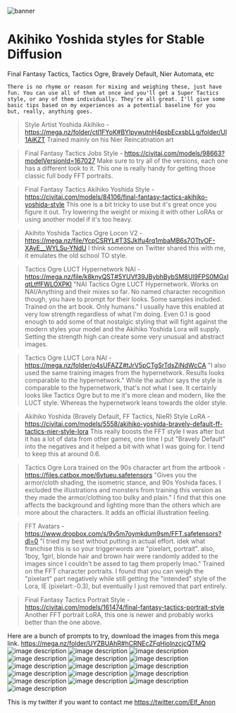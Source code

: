 ![banner](https://cdn.discordapp.com/attachments/1074581193187676262/1074606264333647953/23119-4139166463-masterpiece_best_quality_absurdres_single_braid_hair_between_eyes_medium_chignon_hair_1.2_single_hair_intake_1.2_el.png)
# Akihiko Yoshida styles for Stable Diffusion
Final Fantasy Tactics, Tactics Ogre, Bravely Default, Nier Automata, etc
		
`There is no rhyme or reason for mixing and weighing these, just have fun. You can use all of them at once and you'll get a Super Tactics style, or any of them individually. They're all great. I'll give some basic tips based on my experiences as a potential baseline for you but, really, anything goes.`

>Style Artist Yoshida Akihiko - https://mega.nz/folder/ctl1FYoK#BYlpywutnH4psbEcxsbLLg/folder/Ul1AiKZT
>Trained mainly on his Nier Reincatnation art

>Final Fantasy Tactics Jobs Style - https://civitai.com/models/98663?modelVersionId=167027
Make sure to try all of the versions, each one has a different look to it. This one is really handy for getting those classic full body FFT portraits.

> Final Fantasy Tactics Akihiko Yoshida Style - https://civitai.com/models/84106/final-fantasy-tactics-akihiko-yoshida-style
This one is a bit tricky to use but it's great once you figure it out. Try lowering the weight or mixing it with other LoRAs or using another model if it's too heavy. 

>Akihito Yoshida Tactics Ogre Locon V2 - https://mega.nz/file/YcpCSRYL#T3SJklfu4rq1mbaMB6s7OTtvOF-XAyE__WYLSu-YNdU
I think someone on Twitter shared this with me, it emulates the old school TO style.

>Tactics Ogre LUCT Hypernetwork NAI - https://mega.nz/file/k8knyQST#5YUVf39JBybhBybSM8Ul9FPS0MGxIqtLtffFWLOXPKI
>"NAI Tactics Ogre LUCT Hypernetwork. Works on NAI/Anything and their mixes so far. No named character recognition though, you have to prompt for their looks. Some samples included. Trained on the art book. Only humans."
I usually have this enabled at very low strength regardless of what I'm doing. Even 0.1 is good enough to add some of that nostalgic styling that will fight against the modern styles your model and the Akihiko Yoshida Lora will supply. Setting the strength high can create some very unusual and abstract images.

>Tactics Ogre LUCT Lora NAI - https://mega.nz/folder/o4sUFAZZ#tJrV5pCTgSrTdsZiNdWcCA
>"I also used the same training images from the hypernetwork. Results looks comparable to the hypernetwork."
While the author says the style is comparable to the hypernetwork, that's not what I see. It certainly looks like Tactics Ogre but to me it's more clean and modern, like the LUCT style. Whereas the hypernetwork leans towards the older style.

>Akihiko Yoshida (Bravely Default, FF Tactics, NieR) Style LoRA - https://civitai.com/models/5558/akihiko-yoshida-bravely-default-ff-tactics-nier-style-lora
This really boosts the FFT style I was after but it has a lot of data from other games, one time I put "Bravely Default" into the negatives and it helped a bit with what I was going for. I tend to keep this at around 0.6.

>Tactics Ogre Lora trained on the 90s character art from the artbook - https://files.catbox.moe/6vtueu.safetensors
>"Gives you the armor/cloth shading, the isometric stance, and 90s Yoshida faces. I excluded the illustrations and monsters from training this version as they made the armor/clothing too bulky and plain."
I find that this one affects the background and lighting more than the others which are more about the characters. It adds an official illustration feeling.



>FFT Avatars - https://www.dropbox.com/s/9v5m7oymkdum9sm/FFT.safetensors?dl=0
>"I tried my best without putting in actual effort. idek what franchise this is so your triggerwords are "pixelart, portrait". also, 1boy, 1girl, blonde hair and brown hair were randomly added to the images since I couldn't be assed to tag them properly lmao."
Trained on the FFT character portraits. I found that you can weigh the "pixelart" part negatively while still getting the "intended" style of the Lora, IE (pixelart:-0.3), but eventually I just removed that part entirely. 

>Final Fantasy Tactics Portrait Style - https://civitai.com/models/161474/final-fantasy-tactics-portrait-style
Another FFT portrait LoRA, this one is newer and probably works better than the one above.

Here are a bunch of prompts to try, download the images from this mega link.
https://mega.nz/folder/UYZBUAhR#hCRNEcZFqHiolnzcjcQTMQ
![image description](https://cdn.discordapp.com/attachments/1074581193187676262/1074582027745099786/18882-2711762109-yoshida_akihiko._pointy_ears_elf_final_fantasy_tactics_1.1__long_coat_crossed_arms_open_coat_short_dress_witch_hat_sid.png)
![image description](https://cdn.discordapp.com/attachments/1074581193187676262/1074582028311351386/18621-3693607925-yoshida_akihiko._1girl_belt_blue_eyes_pointy_ears_microskirt_navel_elf_parted_lips_long_hair_side_slit_simple_backgrou.png)
![image description](https://cdn.discordapp.com/attachments/1074581193187676262/1074582028592349244/19029-731380658-yoshida_akihiko._pointy_ears_elf_final_fantasy_tactics_1.1_adventuring_archer__final_fantasy__bangs_thigh_boots_aimin.png)
![image description](https://cdn.discordapp.com/attachments/1074581193187676262/1074582029049548820/19147-3324203595-yoshida_akihiko._pointy_ears_elf_final_fantasy_tactics_bangs_twintails____solo_1girl_school_swimsuit_gyaru_sunglasse.png)
![image description](https://cdn.discordapp.com/attachments/1074581193187676262/1074582029443792947/19356-2022092563-yoshida_akihiko._pointy_ears_elf_large_breasts_1.1_perky_ass_white_mage__fft__masterpiece_best_quality_highres_mu.png)
![image description](https://cdn.discordapp.com/attachments/1074581193187676262/1074582029926158379/19987-2933208826-yoshida_akihiko._pointy_ears_elf_huge_sagging_breasts_1.1_brown_skin_wizard__fft__cloak_witch_hat_studying_for_test.png)
![image description](https://cdn.discordapp.com/attachments/1074581193187676262/1074582030366539796/20004-2203269345-yoshida_akihiko._pointy_ears_elf_bangs_huge_sagging_breasts_1.2_brown_skin_1.4_wizard__fft__cloak_drawing_a_girl.png)
![image description](https://cdn.discordapp.com/attachments/1074581193187676262/1074582030718881882/20166-2998848409-yoshida_akihiko._pointy_ears_elf_concept_art_full_body_multiple_girls_multiple_boys_archer_mage_wizard_warrior_paladin_knigh.png)
![image description](https://cdn.discordapp.com/attachments/1074581193187676262/1074582031054405682/19414-1305226121-yoshida_akihiko._pointy_ears_elf_large_breasts_1.1_perky_ass_white_mage__fft__masterpiece_best_quality_detailed_.png)
![image description](https://cdn.discordapp.com/attachments/1074581193187676262/1074582031352217610/22565-925591103-masterpiece_best_quality_absurdres_bangs_1.2_single_braid_hair_between_eyes_1.2_short_twintails_1.1_full_body_brow.png)
![image description](https://cdn.discordapp.com/attachments/1074581193187676262/1074582829662486589/22907-3142506410-masterpiece_best_quality_absurdres_bangs_1.2_single_braid_hair_between_eyes_1.2_medium_ponytail_with_bangs_1.2_wine.png)
![image description](https://cdn.discordapp.com/attachments/1074581193187676262/1074582830190964767/22108-2547741802-1girl_elf_1.1_portrait_pixel_art_-0.3_final_fantasy_tactics__.png)
![image description](https://cdn.discordapp.com/attachments/1074581193187676262/1074582830975303690/22095-419903089-1girl_elf_portrait_pixel_art_-0.3_final_fantasy_tactics__.png)
![image description](https://cdn.discordapp.com/attachments/1074581193187676262/1074582831394721802/22071-418902008-1girl_blonde_hair_portrait_1.2_pixel_art___.png)
![image description](https://cdn.discordapp.com/attachments/1074581193187676262/1074582830534889572/22142-3437312324-masterpiece_best_quality_absurdres__1girl_elf_1.1_portrait_pixel_art_final_fantasy_tactics__.png)
![image description](https://cdn.discordapp.com/attachments/1074581193187676262/1074582831818358814/22898-3197916082-masterpiece_best_quality_absurdres_bangs_1.2_single_braid_hair_between_eyes_1.2_short_bob_hair_1.2_beige_skin_1.1.png)

This is my twitter if you want to contact me https://twitter.com/Elf_Anon